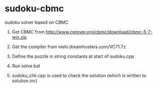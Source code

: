# sudoku-cbmc
sudoku solver based on CBMC

1. Get CBMC from http://www.cprover.org/cbmc/download/cbmc-5-7-win.zip

2. Get the compiler from nishi.dreamhosters.com/VC71.7z

3. Define the puzzle in string constants at start of sudoku.cpp

4. Run solve.bat

5. sudoku_chk.cpp is used to check the solution (which is written to solution.inc)
